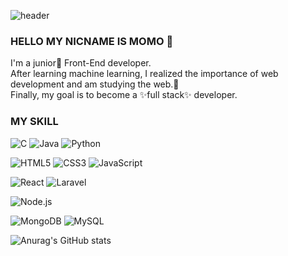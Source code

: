 ![header](https://capsule-render.vercel.app/api?type=slice&color=auto&height=300&section=header&text=momo%&fontSize=40)


### HELLO MY NICNAME IS MOMO 👋
I'm a junior🌱 Front-End developer.<br />
After learning machine learning, I realized the importance of web development and am studying the web.🤔<br />
Finally, my goal is to become a ✨full stack✨ developer.<br />




<!--
**hyejin281129/hyejin281129** is a ✨ _special_ ✨ repository because its `README.md` (this file) appears on your GitHub profile.

Here are some ideas to get you started:

- 🔭 I’m currently working on ...
- 🌱 I’m currently learning ...
- 👯 I’m looking to collaborate on ...
- 🤔 I’m looking for help with ...
- 💬 Ask me about ...
- 📫 How to reach me: ...
- 😄 Pronouns: ...
- ⚡ Fun fact: ...
-->


### MY SKILL
<img alt="C" src ="https://img.shields.io/badge/C-212121.svg?&style=flat-square&logo=C&logoColor=white"/> <img alt="Java" src ="https://img.shields.io/badge/Java-007396.svg?&style=flat-square&logo=Java&logoColor=white"/> <img alt="Python" src ="https://img.shields.io/badge/Python-3776AB.svg?&style=flat-square&logo=Python&logoColor=white"/>

<img alt="HTML5" src ="https://img.shields.io/badge/HTML5-E34F26.svg?&style=flat-square&logo=HTML5&logoColor=white"/> <img alt="CSS3" src ="https://img.shields.io/badge/CSS3-1572B6.svg?&style=flat-square&logo=CSS3&logoColor=white"/> <img alt="JavaScript" src ="https://img.shields.io/badge/JavaScript-F7DF1E.svg?&style=flat-square&logo=JavaScript&logoColor=white"/>

<img alt="React" src ="https://img.shields.io/badge/React-61DAFB.svg?&style=flat-square&logo=React&logoColor=white"/> <img alt="Laravel" src ="https://img.shields.io/badge/Laravel-FF2D20.svg?&style=flat-square&logo=Laravel&logoColor=white"/>

<img alt="Node.js" src ="https://img.shields.io/badge/Node.js-339933.svg?&style=flat-square&logo=Node.js&logoColor=white"/>

<img alt="MongoDB" src ="https://img.shields.io/badge/MongoDB-47A248.svg?&style=flat-square&logo=MongoDB&logoColor=white"/> <img alt="MySQL" src ="https://img.shields.io/badge/MySQL-4479A1.svg?&style=flat-square&logo=MySQL&logoColor=white"/>






![Anurag's GitHub stats](https://github-readme-stats.vercel.app/api?username=hyejin281129&count_private=true&show_icons=true&theme=material-palenight)
